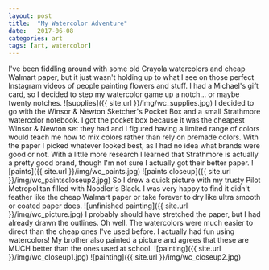 ```yaml
---
layout: post
title:  "My Watercolor Adventure"
date:   2017-06-08
categories: art
tags: [art, watercolor]
---
```

I've been fiddling around with some old Crayola watercolors and cheap Walmart paper, but it just wasn't holding up to what I see on those perfect Instagram videos of people painting flowers and stuff. I had a Michael's gift card, so I decided to step my watercolor game up a notch… or maybe twenty notches.
![supplies]({{ site.url }}/img/wc_supplies.jpg)
I decided to go with the Winsor & Newton Sketcher's Pocket Box and a small Strathmore watercolor notebook. I got the pocket box because it was the cheapest Winsor & Newton set they had and I figured having a limited range of colors would teach me how to mix colors rather than rely on premade colors. With the paper I picked whatever looked best, as I had no idea what brands were good or not. With a little more research I learned that Strathmore is actually a pretty good brand, though I'm not sure I actually got their better paper.
![paints]({{ site.url }}/img/wc_paints.jpg)
![paints closeup]({{ site.url }}/img/wc_paintscloseup2.jpg)
So I drew a quick picture with my trusty Pilot Metropolitan filled with Noodler's Black. I was very happy to find it didn't feather like the cheap Walmart paper or take forever to dry like ultra smooth or coated paper does.
![unfinished painting]({{ site.url }}/img/wc_picture.jpg)
I probably should have stretched the paper, but I had already drawn the outlines. Oh well. The watercolors were much easier to direct than the cheap ones I've used before. I actually had fun using watercolors! My brother also painted a picture and agrees that these are MUCH better than the ones used at school.
![painting]({{ site.url }}/img/wc_closeup1.jpg)
![painting]({{ site.url }}/img/wc_closeup2.jpg)

